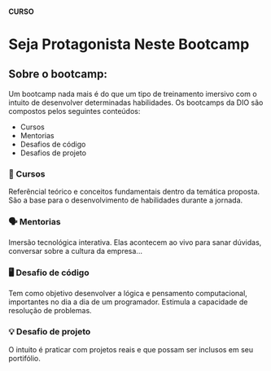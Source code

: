 #### CURSO
# Seja Protagonista Neste Bootcamp

## Sobre o bootcamp:
Um bootcamp nada mais é do que um tipo de treinamento imersivo com o intuito de desenvolver determinadas habilidades. Os bootcamps da DIO são compostos pelos seguintes conteúdos:

- Cursos
- Mentorias
- Desafios de código
- Desafios de projeto

### 📖 Cursos

Referêncial teórico e conceitos fundamentais dentro da temática proposta. São a base para o desenvolvimento de habilidades durante a jornada.

### 🗣️ Mentorias

Imersão tecnológica interativa. Elas acontecem ao vivo para sanar dúvidas, conversar sobre a cultura da empresa...

### 🖥️ Desafio de código

Tem como objetivo desenvolver a lógica e pensamento computacional, importantes no dia a dia de um programador. Estimula a capacidade de resolução de problemas.

### 💡 Desafio de projeto

O intuito é praticar com projetos reais e que possam ser inclusos em seu portifólio.